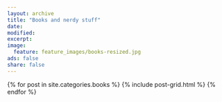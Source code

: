```yaml
---
layout: archive
title: "Books and nerdy stuff"
date:
modified:
excerpt:
image:
  feature: feature_images/books-resized.jpg
ads: false
share: false
---
```

<div class="tiles">
{% for post in site.categories.books %}
  {% include post-grid.html %}
{% endfor %}
</div><!-- /.tiles -->
